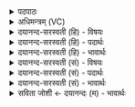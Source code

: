 <details><summary>पदपाठः</summary>

यु॒ञ्जन्ति॑। अ॒स्य॒। काम्या॑। हरी॒ऽइति॒ हरी॑। विप॑क्ष॒सेति॒ विऽप॑क्षसा। रथे॑। शोणा॑। धृ॒ष्णूऽइति॑ धृ॒ष्णू। नृ॒वाह॒सेति॑ नृ॒ऽवाह॑सा। ६।
</details>

<details><summary>अधिमन्त्रम् (VC)</summary>

- सूर्यो देवता
- प्रजापतिर्ऋषिः
- विराड्गायत्री
- षड्जः
</details>

<details><summary>दयानन्द-सरस्वती (हि) - विषयः</summary>

अब किससे ईश्वर की प्राप्ति होने योग्य है, इस विषय को अगले मन्त्र में कहा है।
</details>

<details><summary>दयानन्द-सरस्वती (हि) - पदार्थः</summary>

पदार्थान्वयभाषाः -  हे मनुष्यो ! जैसे शिक्षा करनेवाले सज्जन (काम्या) मनोहर (हरी) ले जाने हारे (विपक्षसा) जो कि विविध प्रकारों से भलीभाँति ग्रहण किये हुए (शोणा) लाल-लाल रंग से युक्त (धृष्णू) अतिपुष्ट (नृवाहसा) मनुष्यों को एक देश से दूसरे देश को पहुँचाने हारे दो घोड़ों को (रथे) में (युञ्जन्ति) जोड़ते हैं, वैसे योगीजन (अस्य) इस परमेश्वर के बीच इन्द्रियाँ, अन्तःकरण और प्राणों को युक्त करते हैं ॥६ ॥
</details>

<details><summary>दयानन्द-सरस्वती (हि) - भावार्थः</summary>

भावार्थभाषाः -  इस मन्त्र में वाचकलुप्तोपमालङ्कार है। जैसे मनुष्य अच्छे सिखाये हुए घोड़ों से युक्त रथ से एक स्थान से दूसरे स्थान को शीघ्र प्राप्त होते हैं, वैसे ही विद्या, सज्जनों का सङ्ग और योगाभ्यास से परमात्मा को शीघ्र प्राप्त होते हैं ॥६ ॥
</details>

<details><summary>दयानन्द-सरस्वती (सं) - विषयः</summary>

अथ केनेश्वरः प्राप्तव्य इत्याह ॥
</details>

<details><summary>दयानन्द-सरस्वती (सं) - पदार्थः</summary>

पदार्थान्वयभाषाः -  हे मनुष्याः ! यथा शिक्षकाः काम्या हरी विपक्षसा शोणा धृष्णू नृवाहसा रथे युञ्जन्ति, तथा योगिनोऽस्य परमेश्वरस्य मध्य इन्द्रियाणि मनः प्राणाँश्च युञ्जन्ति ॥६ ॥
</details>

<details><summary>दयानन्द-सरस्वती (सं) - भावार्थः</summary>

भावार्थभाषाः -  अत्र वाचकलुप्तोपमालङ्कारः। यथा मनुष्याः सुशिक्षितैर्हयैर्युक्तेन यानेन स्थानान्तरं सद्यः प्राप्नुवन्ति, तथैव विद्यासत्सङ्गयोगाभ्यासैः परमात्मानं क्षिप्रं प्राप्नुवन्ति ॥६ ॥
</details>

<details><summary>सविता जोशी ← दयानन्दः (म) - भावार्थः</summary>

भावार्थभाषाः -  या मंत्रात वाचकलुप्तोपमालंकार आहे. माणसे प्रशिक्षित घोडे असलेल्या रथाने एका स्थानाहून दुसऱ्या स्थानी जशी शीघ्र पोचतात, तसेच विद्या, सज्जनांची संगती व योगाभ्यासाने परमेश्वराला त्वरेने प्राप्त करता येते.
</details>